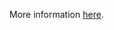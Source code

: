 More information [here](https://docs.prismacloud.io/en/enterprise-edition/policy-reference/aws-policies/aws-general-policies/ensure-aws-amis-are-encrypted-by-key-management-service-kms-using-customer-managed-keys-cmks).
